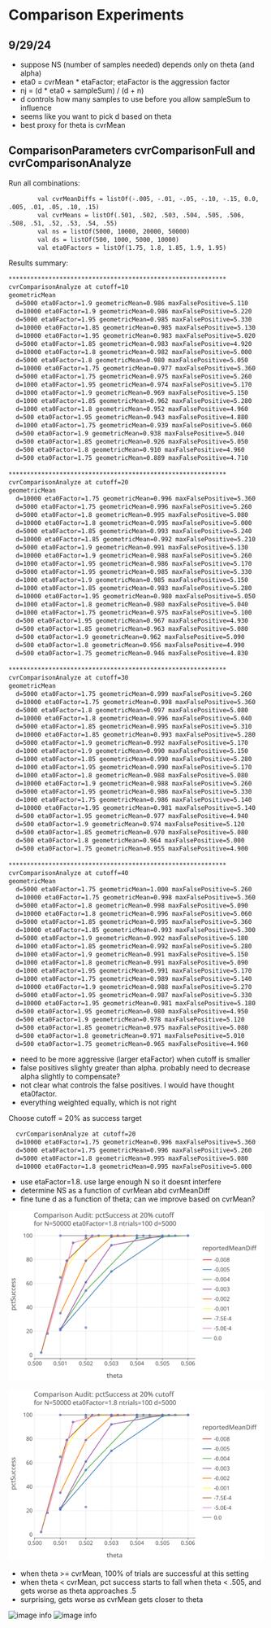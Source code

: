 # Comparison Experiments

## 9/29/24

* suppose NS (number of samples needed) depends only on theta (and alpha)
* eta0 = cvrMean * etaFactor; etaFactor is the aggression factor
* nj = (d * eta0 + sampleSum) / (d + n)
* d controls how many samples to use before you allow sampleSum to influence
* seems like you want to pick d based on theta
* best proxy for theta is cvrMean

## ComparisonParameters cvrComparisonFull and cvrComparisonAnalyze

Run all combinations:
````
        val cvrMeanDiffs = listOf(-.005, -.01, -.05, -.10, -.15, 0.0, .005, .01, .05, .10, .15)
        val cvrMeans = listOf(.501, .502, .503, .504, .505, .506, .508, .51, .52, .53, .54, .55)
        val ns = listOf(5000, 10000, 20000, 50000)
        val ds = listOf(500, 1000, 5000, 10000)
        val eta0Factors = listOf(1.75, 1.8, 1.85, 1.9, 1.95)
````
Results summary:
````
************************************************************
cvrComparisonAnalyze at cutoff=10
geometricMean
  d=5000 eta0Factor=1.9 geometricMean=0.986 maxFalsePositive=5.110
  d=10000 eta0Factor=1.9 geometricMean=0.986 maxFalsePositive=5.220
  d=5000 eta0Factor=1.95 geometricMean=0.985 maxFalsePositive=5.330
  d=10000 eta0Factor=1.85 geometricMean=0.985 maxFalsePositive=5.130
  d=10000 eta0Factor=1.95 geometricMean=0.983 maxFalsePositive=5.020
  d=5000 eta0Factor=1.85 geometricMean=0.983 maxFalsePositive=4.920
  d=10000 eta0Factor=1.8 geometricMean=0.982 maxFalsePositive=5.000
  d=5000 eta0Factor=1.8 geometricMean=0.980 maxFalsePositive=5.050
  d=10000 eta0Factor=1.75 geometricMean=0.977 maxFalsePositive=5.360
  d=5000 eta0Factor=1.75 geometricMean=0.975 maxFalsePositive=5.260
  d=1000 eta0Factor=1.95 geometricMean=0.974 maxFalsePositive=5.170
  d=1000 eta0Factor=1.9 geometricMean=0.969 maxFalsePositive=5.150
  d=1000 eta0Factor=1.85 geometricMean=0.962 maxFalsePositive=5.280
  d=1000 eta0Factor=1.8 geometricMean=0.952 maxFalsePositive=4.960
  d=500 eta0Factor=1.95 geometricMean=0.943 maxFalsePositive=4.880
  d=1000 eta0Factor=1.75 geometricMean=0.939 maxFalsePositive=5.060
  d=500 eta0Factor=1.9 geometricMean=0.938 maxFalsePositive=5.040
  d=500 eta0Factor=1.85 geometricMean=0.926 maxFalsePositive=5.050
  d=500 eta0Factor=1.8 geometricMean=0.910 maxFalsePositive=4.960
  d=500 eta0Factor=1.75 geometricMean=0.889 maxFalsePositive=4.710

************************************************************
cvrComparisonAnalyze at cutoff=20
geometricMean
  d=10000 eta0Factor=1.75 geometricMean=0.996 maxFalsePositive=5.360
  d=5000 eta0Factor=1.75 geometricMean=0.996 maxFalsePositive=5.260
  d=5000 eta0Factor=1.8 geometricMean=0.995 maxFalsePositive=5.080
  d=10000 eta0Factor=1.8 geometricMean=0.995 maxFalsePositive=5.000
  d=5000 eta0Factor=1.85 geometricMean=0.993 maxFalsePositive=5.240
  d=10000 eta0Factor=1.85 geometricMean=0.992 maxFalsePositive=5.210
  d=5000 eta0Factor=1.9 geometricMean=0.991 maxFalsePositive=5.130
  d=10000 eta0Factor=1.9 geometricMean=0.988 maxFalsePositive=5.260
  d=1000 eta0Factor=1.95 geometricMean=0.986 maxFalsePositive=5.170
  d=5000 eta0Factor=1.95 geometricMean=0.985 maxFalsePositive=5.330
  d=1000 eta0Factor=1.9 geometricMean=0.985 maxFalsePositive=5.150
  d=1000 eta0Factor=1.85 geometricMean=0.983 maxFalsePositive=5.280
  d=10000 eta0Factor=1.95 geometricMean=0.980 maxFalsePositive=5.050
  d=1000 eta0Factor=1.8 geometricMean=0.980 maxFalsePositive=5.040
  d=1000 eta0Factor=1.75 geometricMean=0.975 maxFalsePositive=5.100
  d=500 eta0Factor=1.95 geometricMean=0.967 maxFalsePositive=4.930
  d=500 eta0Factor=1.85 geometricMean=0.963 maxFalsePositive=5.080
  d=500 eta0Factor=1.9 geometricMean=0.962 maxFalsePositive=5.090
  d=500 eta0Factor=1.8 geometricMean=0.956 maxFalsePositive=4.990
  d=500 eta0Factor=1.75 geometricMean=0.946 maxFalsePositive=4.830

************************************************************
cvrComparisonAnalyze at cutoff=30
geometricMean
  d=5000 eta0Factor=1.75 geometricMean=0.999 maxFalsePositive=5.260
  d=10000 eta0Factor=1.75 geometricMean=0.998 maxFalsePositive=5.360
  d=5000 eta0Factor=1.8 geometricMean=0.997 maxFalsePositive=5.080
  d=10000 eta0Factor=1.8 geometricMean=0.996 maxFalsePositive=5.040
  d=5000 eta0Factor=1.85 geometricMean=0.995 maxFalsePositive=5.310
  d=10000 eta0Factor=1.85 geometricMean=0.993 maxFalsePositive=5.280
  d=5000 eta0Factor=1.9 geometricMean=0.992 maxFalsePositive=5.170
  d=1000 eta0Factor=1.9 geometricMean=0.990 maxFalsePositive=5.150
  d=1000 eta0Factor=1.85 geometricMean=0.990 maxFalsePositive=5.280
  d=1000 eta0Factor=1.95 geometricMean=0.990 maxFalsePositive=5.170
  d=1000 eta0Factor=1.8 geometricMean=0.988 maxFalsePositive=5.080
  d=10000 eta0Factor=1.9 geometricMean=0.988 maxFalsePositive=5.260
  d=5000 eta0Factor=1.95 geometricMean=0.986 maxFalsePositive=5.330
  d=1000 eta0Factor=1.75 geometricMean=0.986 maxFalsePositive=5.140
  d=10000 eta0Factor=1.95 geometricMean=0.981 maxFalsePositive=5.140
  d=500 eta0Factor=1.95 geometricMean=0.977 maxFalsePositive=4.940
  d=500 eta0Factor=1.9 geometricMean=0.974 maxFalsePositive=5.120
  d=500 eta0Factor=1.85 geometricMean=0.970 maxFalsePositive=5.080
  d=500 eta0Factor=1.8 geometricMean=0.964 maxFalsePositive=5.000
  d=500 eta0Factor=1.75 geometricMean=0.955 maxFalsePositive=4.900

************************************************************
cvrComparisonAnalyze at cutoff=40
geometricMean
  d=5000 eta0Factor=1.75 geometricMean=1.000 maxFalsePositive=5.260
  d=10000 eta0Factor=1.75 geometricMean=0.998 maxFalsePositive=5.360
  d=5000 eta0Factor=1.8 geometricMean=0.998 maxFalsePositive=5.090
  d=10000 eta0Factor=1.8 geometricMean=0.996 maxFalsePositive=5.060
  d=5000 eta0Factor=1.85 geometricMean=0.995 maxFalsePositive=5.360
  d=10000 eta0Factor=1.85 geometricMean=0.993 maxFalsePositive=5.300
  d=5000 eta0Factor=1.9 geometricMean=0.992 maxFalsePositive=5.180
  d=1000 eta0Factor=1.85 geometricMean=0.992 maxFalsePositive=5.280
  d=1000 eta0Factor=1.9 geometricMean=0.991 maxFalsePositive=5.150
  d=1000 eta0Factor=1.8 geometricMean=0.991 maxFalsePositive=5.090
  d=1000 eta0Factor=1.95 geometricMean=0.991 maxFalsePositive=5.170
  d=1000 eta0Factor=1.75 geometricMean=0.989 maxFalsePositive=5.140
  d=10000 eta0Factor=1.9 geometricMean=0.988 maxFalsePositive=5.270
  d=5000 eta0Factor=1.95 geometricMean=0.987 maxFalsePositive=5.330
  d=10000 eta0Factor=1.95 geometricMean=0.981 maxFalsePositive=5.180
  d=500 eta0Factor=1.95 geometricMean=0.980 maxFalsePositive=4.950
  d=500 eta0Factor=1.9 geometricMean=0.978 maxFalsePositive=5.120
  d=500 eta0Factor=1.85 geometricMean=0.975 maxFalsePositive=5.080
  d=500 eta0Factor=1.8 geometricMean=0.971 maxFalsePositive=5.010
  d=500 eta0Factor=1.75 geometricMean=0.965 maxFalsePositive=4.960
````

* need to be more aggressive (larger etaFactor) when cutoff is smaller
* false positives slighty greater than alpha. probably need to decrease alpha slightly to compensate?
* not clear what controls the false positives. I would have thought eta0factor.
* everything weighted equally,  which is not right

Choose cutoff = 20% as success target
````
  cvrComparisonAnalyze at cutoff=20
  d=10000 eta0Factor=1.75 geometricMean=0.996 maxFalsePositive=5.360
  d=5000 eta0Factor=1.75 geometricMean=0.996 maxFalsePositive=5.260
  d=5000 eta0Factor=1.8 geometricMean=0.995 maxFalsePositive=5.080
  d=10000 eta0Factor=1.8 geometricMean=0.995 maxFalsePositive=5.000
````

* use etaFactor=1.8. use large enough N so it doesnt interfere
* determine NS as a function of cvrMean abd cvrMeanDiff
* fine tune d as a function of theta; can we improve based on cvrMean?

![image info](docs/images/plotNS.chooseD.svg)

![image info](docs/images/plotNS.chooseD.png)

* when theta >= cvrMean, 100% of trials are successful at this setting
* when theta < cvrMean, pct success starts to fall when theta < .505, and gets worse as theta approaches .5
* surprising, gets worse as cvrMean gets closer to theta

![image info](docs/images/docs/images/plotSuccessVsTheta.svg)
![image info](docs/images/docs/images/plotFailuresVsTheta.svg)
